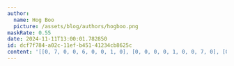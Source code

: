 ```yaml
---
author:
  name: Hog Boo
  picture: /assets/blog/authors/hogboo.png
maskRate: 0.55
date: 2024-11-11T13:00:01.782850
id: dcf7f784-a02c-11ef-b451-41234cb8625c
content: '[[0, 7, 0, 0, 6, 0, 0, 1, 0], [0, 0, 0, 0, 1, 0, 0, 7, 0], [0, 3, 0, 0, 8, 7, 5, 0, 0], [5, 0, 3, 0, 4, 6, 0, 9, 0], [2, 0, 0, 0, 0, 9, 0, 6, 5], [0, 6, 9, 0, 5, 0, 0, 0, 0], [0, 8, 0, 0, 9, 4, 0, 5, 1], [0, 9, 5, 1, 2, 8, 6, 0, 7], [4, 0, 0, 6, 0, 5, 0, 0, 9]]'
---
```

